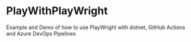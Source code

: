 # PlayWithPlayWright
Example and Demo of how to use PlayWright with dotnet, GitHub Actions and Azure DevOps Pipelines
